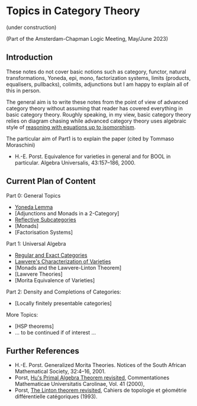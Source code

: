 # Topics in Category Theory

(under construction)

(Part of the Amsterdam-Chapman Logic Meeting, May/June 2023)

## Introduction

These notes do not cover basic notions such as category, functor, natural transformations, Yoneda, epi, mono, factorization systems, limits (products, equalisers, pullbacks), colimits, adjunctions but I am happy to explain all of this in person.

The general aim is to write these notes from the point of view of advanced category theory without assuming that reader has covered everything in basic category theory. Roughly speaking, in my view, basic category theory relies on diagram chasing while advanced category theory uses algebraic style of [reasoning with equations up to isomorphism](contents/category-theory-via-equations.md).

The particular aim of Part1 is to explain the paper (cited by Tommaso Moraschini)

- H.-E. Porst. Equivalence for varieties in general and for BOOL in particular. Algebra Universalis, 43:157–186, 2000.

## Current Plan of Content

Part 0: General Topics

- [Yoneda Lemma](contents/category-theory-via-equations.md)
- [Adjunctions and Monads in a 2-Category]
- [Reflective Subcategories](https://hackmd.io/@alexhkurz/BkRKr1rss)
- [Monads]
- [Factorisation Systems]

Part 1: Universal Algebra

- [Regular and Exact Categories](contents/regular-and-exact-categories.md) 
- [Lawvere's Characterization of Varieties](contents/lawveres-characterization-of-varieties.md)
- [Monads and the Lawvere-Linton Theorem]
- [Lawvere Theories]
- [Morita Equivalence of Varieties]

Part 2: Density and Completions of Categories:

- [Locally finitely presentable categories]

More Topics:

- [HSP theorems]
- ... to be continued if of interest ...

## Further References

- H.-E. Porst. Generalized Morita Theories. Notices of the South African Mathematical Society, 32:4–16, 2001.
- Porst, [Hu's Primal Algebra Theorem revisited](https://dml.cz/bitstream/handle/10338.dmlcz/119217/CommentatMathUnivCarolRetro_41-2000-4_19.pdf), Commentationes Mathematicae Universitatis Carolinae, Vol. 41 (2000), 
- Porst, [The Linton theorem revisited](http://www.numdam.org/article/CTGDC_1993__34_3_229_0.pdf), Cahiers de topologie et géométrie différentielle catégoriques (1993).


